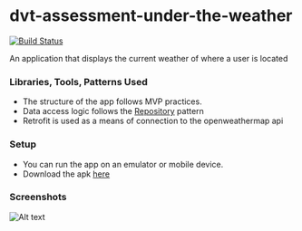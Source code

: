 # dvt-assessment-under-the-weather

[![Build Status](https://travis-ci.org/carnag3kid7/dvt-assessment-under-the-weather.svg?branch=master)](https://travis-ci.org/carnag3kid7/dvt-assessment-under-the-weather)

An application that displays the current weather of where a user is located

### Libraries, Tools, Patterns Used ###

* The structure of the app follows MVP practices.
* Data access logic follows the [Repository](https://martinfowler.com/eaaCatalog/repository.html) pattern
* Retrofit is used as a means of connection to the openweathermap api


### Setup ###

 * You can run the app on an emulator or mobile device.
 * Download the apk [here](https://github.com/carnag3kid7/dvt-assessment-under-the-weather/blob/master/apk/app-prod-debug.apk)


### Screenshots ###

![Alt text](https://github.com/carnag3kid7/dvt-assessment-under-the-weather/blob/master/screenshots/screenshot_1.png=400x600 "Screenshot 1")
